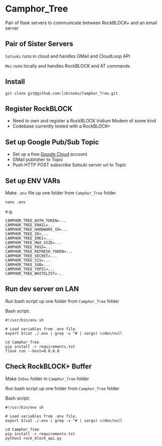# Camphor_Tree
Pair of flask servers to communicate between RockBLOCK+ and an email server

## Pair of Sister Servers
`Satsuki` runs in cloud and handles GMail and CloudLoop API

`Mei` runs locally and handles RockBLOCK and AT commands

## Install
```commandline
git clone git@github.com:lzbrooks/Camphor_Tree.git
```

## Register RockBLOCK
- Need to own and register a RockBLOCK Iridium Modem of some kind
- Codebase currently tested with a RockBLOCK+

## Set up Google Pub/Sub Topic
- Set up a free [Google Cloud](https://console.cloud.google.com/) account
- GMail publisher to Topic
- Push HTTP POST subscribe Satsuki server url to Topic

## Set up ENV VARs
Make `.env` file up one folder from `Camphor_Tree` folder
```commandline
nano .env
```
e.g.
```commandline
CAMPHOR_TREE_AUTH_TOKEN=...
CAMPHOR_TREE_EMAIL=...
CAMPHOR_TREE_HARDWARE_ID=...
CAMPHOR_TREE_ID=...
CAMPHOR_TREE_IMEI=...
CAMPHOR_TREE_MAX_SIZE=...
CAMPHOR_TREE_PASS=...
CAMPHOR_TREE_REFRESH_TOKEN=...
CAMPHOR_TREE_SECRET=...
CAMPHOR_TREE_SIS=...
CAMPHOR_TREE_SUB=...
CAMPHOR_TREE_TOPIC=...
CAMPHOR_TREE_WHITELIST=...
```

## Run dev server on LAN
Run bash script up one folder from `Camphor_Tree` folder

Bash script:
```commandline
#!/usr/bin/env sh

# Load variables from .env file.
export $(cat ./.env | grep -v ^# | xargs) >/dev/null

cd Camphor_Tree
pip install -r requirements.txt
flask run --host=0.0.0.0
```

## Check RockBLOCK+ Buffer
Make `Inbox` folder in `Camphor_Tree` folder

Run bash script up one folder from `Camphor_Tree` folder

Bash script:
```commandline
#!/usr/bin/env sh

# Load variables from .env file.
export $(cat ./.env | grep -v ^# | xargs) >/dev/null

cd Camphor_Tree
pip install -r requirements.txt
python3 rock_block_api.py
```
